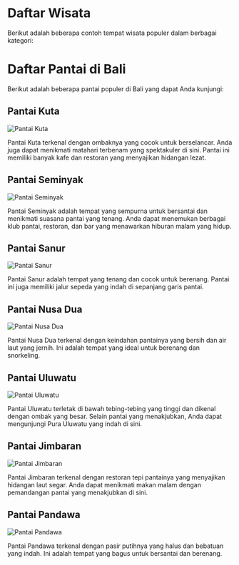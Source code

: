 # Daftar Wisata

Berikut adalah beberapa contoh tempat wisata populer dalam berbagai kategori:

# Daftar Pantai di Bali

Berikut adalah beberapa pantai populer di Bali yang dapat Anda kunjungi:

## Pantai Kuta

![Pantai Kuta](link_ke_gambar_kuta.jpg)

Pantai Kuta terkenal dengan ombaknya yang cocok untuk berselancar. Anda juga dapat menikmati matahari terbenam yang spektakuler di sini. Pantai ini memiliki banyak kafe dan restoran yang menyajikan hidangan lezat.

## Pantai Seminyak

![Pantai Seminyak](link_ke_gambar_seminyak.jpg)

Pantai Seminyak adalah tempat yang sempurna untuk bersantai dan menikmati suasana pantai yang tenang. Anda dapat menemukan berbagai klub pantai, restoran, dan bar yang menawarkan hiburan malam yang hidup.

## Pantai Sanur

![Pantai Sanur](link_ke_gambar_sanur.jpg)

Pantai Sanur adalah tempat yang tenang dan cocok untuk berenang. Pantai ini juga memiliki jalur sepeda yang indah di sepanjang garis pantai.

## Pantai Nusa Dua

![Pantai Nusa Dua](link_ke_gambar_nusa_dua.jpg)

Pantai Nusa Dua terkenal dengan keindahan pantainya yang bersih dan air laut yang jernih. Ini adalah tempat yang ideal untuk berenang dan snorkeling.

## Pantai Uluwatu

![Pantai Uluwatu](link_ke_gambar_uluwatu.jpg)

Pantai Uluwatu terletak di bawah tebing-tebing yang tinggi dan dikenal dengan ombak yang besar. Selain pantai yang menakjubkan, Anda dapat mengunjungi Pura Uluwatu yang indah di sini.

## Pantai Jimbaran

![Pantai Jimbaran](link_ke_gambar_jimbaran.jpg)

Pantai Jimbaran terkenal dengan restoran tepi pantainya yang menyajikan hidangan laut segar. Anda dapat menikmati makan malam dengan pemandangan pantai yang menakjubkan di sini.

## Pantai Pandawa

![Pantai Pandawa](link_ke_gambar_pandawa.jpg)

Pantai Pandawa terkenal dengan pasir putihnya yang halus dan bebatuan yang indah. Ini adalah tempat yang bagus untuk bersantai dan berenang.
